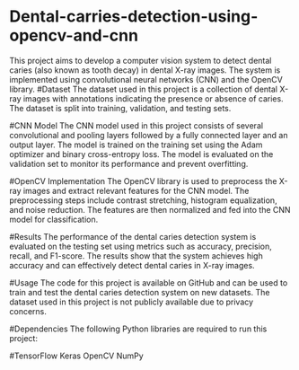 # Dental-carries-detection-using-opencv-and-cnn
This project aims to develop a computer vision system to detect dental caries (also known as tooth decay) in dental X-ray images. The system is implemented using convolutional neural networks (CNN) and the OpenCV library.
#Dataset
The dataset used in this project is a collection of dental X-ray images with annotations indicating the presence or absence of caries. The dataset is split into training, validation, and testing sets.

#CNN Model
The CNN model used in this project consists of several convolutional and pooling layers followed by a fully connected layer and an output layer. The model is trained on the training set using the Adam optimizer and binary cross-entropy loss. The model is evaluated on the validation set to monitor its performance and prevent overfitting.

#OpenCV Implementation
The OpenCV library is used to preprocess the X-ray images and extract relevant features for the CNN model. The preprocessing steps include contrast stretching, histogram equalization, and noise reduction. The features are then normalized and fed into the CNN model for classification.

#Results
The performance of the dental caries detection system is evaluated on the testing set using metrics such as accuracy, precision, recall, and F1-score. The results show that the system achieves high accuracy and can effectively detect dental caries in X-ray images.

#Usage
The code for this project is available on GitHub and can be used to train and test the dental caries detection system on new datasets. The dataset used in this project is not publicly available due to privacy concerns.

#Dependencies
The following Python libraries are required to run this project:

#TensorFlow
Keras
OpenCV
NumPy


